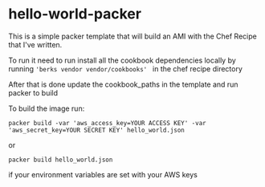 # hello-world-packer

This is a simple packer template that will build an AMI with the Chef Recipe that I've written.

To run it need to run install all the cookbook dependencies locally by running
```'berks vendor vendor/cookbooks' ```
in the chef recipe directory

After that is done update the cookbook_paths in the template and run packer to build

To build the image run:

```packer build -var 'aws_access_key=YOUR ACCESS KEY' -var 'aws_secret_key=YOUR SECRET KEY' hello_world.json ```

or 

```packer build hello_world.json ```

if your environment variables are set with your AWS keys
